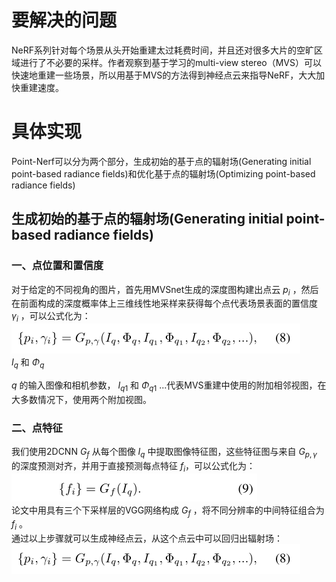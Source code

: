 # 要解决的问题
NeRF系列针对每个场景从头开始重建太过耗费时间，并且还对很多大片的空旷区域进行了不必要的采样。作者观察到基于学习的multi-view stereo（MVS）可以快速地重建一些场景，所以用基于MVS的方法得到神经点云来指导NeRF，大大加快重建速度。

# 具体实现
Point-Nerf可以分为两个部分，生成初始的基于点的辐射场(Generating initial point-based radiance fields)和优化基于点的辐射场(Optimizing point-based radiance fields)
## 生成初始的基于点的辐射场(Generating initial point-based radiance fields)
### 一、点位置和置信度
对于给定的不同视角的图片，首先用MVSnet生成的深度图构建出点云 ${p_i}$ ，然后在前面构成的深度概率体上三维线性地采样来获得每个点代表场景表面的置信度 ${\gamma _i}$ ，可以公式化为：  
![Point-location-and-confidence](https://github.com/gjgjgjfff/Nerf_Learn/blob/main/img/Point-Nerf/Point-location-and-confidence.png)  
 ${I_q}$ 和 ${\Phi _q}$  
 
 $q$  的输入图像和相机参数， ${I_{q1}}$ 和 ${\Phi _{q1}}$ ...代表MVS重建中使用的附加相邻视图，在大多数情况下，使用两个附加视图。
### 二、点特征
我们使用2DCNN ${G_f}$ 从每个图像 ${I_q}$ 中提取图像特征图，这些特征图与来自 ${G_{p,\gamma }}$ 的深度预测对齐，并用于直接预测每点特征 ${f_i}$，可以公式化为：  
![Point-feature](https://github.com/gjgjgjfff/Nerf_Learn/blob/main/img/Point-Nerf/Point-feature.png)  
论文中用具有三个下采样层的VGG网络构成 ${G_f}$ ，将不同分辨率的中间特征组合为 ${f_i}$ 。  
通过以上步骤就可以生成神经点云，从这个点云中可以回归出辐射场：  
![Point-location-and-confidence](https://github.com/gjgjgjfff/Nerf_Learn/blob/main/img/Point-Nerf/Point-location-and-confidence.png)  
